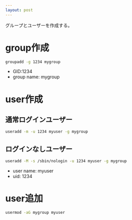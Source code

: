 ```yaml
---
layout: post
---
```


グループとユーザーを作成する。

# group作成

```sh
groupadd -g 1234 mygroup
```

- GID:1234
- group name: mygroup

# user作成

## 通常ログインユーザー

```sh
useradd -m -u 1234 myuser -g mygroup
```

## ログインなしユーザー

```sh
useradd -M -s /sbin/nologin -u 1234 myuser -g mygroup
```

- user name: myuser
- uid: 1234

# user追加

```sh
usermod -aG mygroup myuser
```
